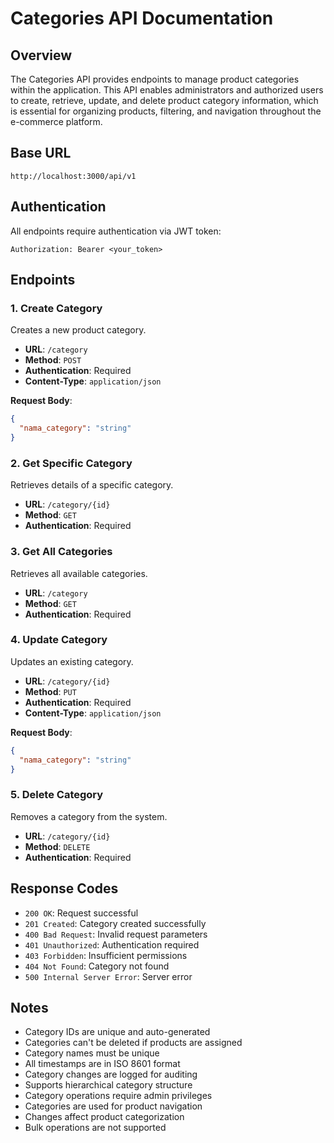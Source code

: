 # Categories API Documentation

## Overview

The Categories API provides endpoints to manage product categories within the application. This API enables administrators and authorized users to create, retrieve, update, and delete product category information, which is essential for organizing products, filtering, and navigation throughout the e-commerce platform.

## Base URL

```
http://localhost:3000/api/v1
```

## Authentication

All endpoints require authentication via JWT token:

```
Authorization: Bearer <your_token>
```

## Endpoints

### 1. Create Category

Creates a new product category.

- **URL**: `/category`
- **Method**: `POST`
- **Authentication**: Required
- **Content-Type**: `application/json`

**Request Body**:

```json
{
  "nama_category": "string"
}
```

### 2. Get Specific Category

Retrieves details of a specific category.

- **URL**: `/category/{id}`
- **Method**: `GET`
- **Authentication**: Required

### 3. Get All Categories

Retrieves all available categories.

- **URL**: `/category`
- **Method**: `GET`
- **Authentication**: Required

### 4. Update Category

Updates an existing category.

- **URL**: `/category/{id}`
- **Method**: `PUT`
- **Authentication**: Required
- **Content-Type**: `application/json`

**Request Body**:

```json
{
  "nama_category": "string"
}
```

### 5. Delete Category

Removes a category from the system.

- **URL**: `/category/{id}`
- **Method**: `DELETE`
- **Authentication**: Required

## Response Codes

- `200 OK`: Request successful
- `201 Created`: Category created successfully
- `400 Bad Request`: Invalid request parameters
- `401 Unauthorized`: Authentication required
- `403 Forbidden`: Insufficient permissions
- `404 Not Found`: Category not found
- `500 Internal Server Error`: Server error

## Notes

- Category IDs are unique and auto-generated
- Categories can't be deleted if products are assigned
- Category names must be unique
- All timestamps are in ISO 8601 format
- Category changes are logged for auditing
- Supports hierarchical category structure
- Category operations require admin privileges
- Categories are used for product navigation
- Changes affect product categorization
- Bulk operations are not supported
